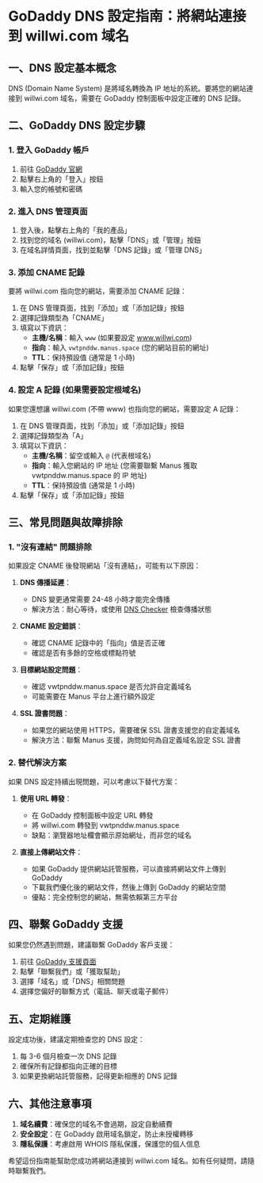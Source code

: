 # GoDaddy DNS 設定指南：將網站連接到 willwi.com 域名

## 一、DNS 設定基本概念

DNS (Domain Name System) 是將域名轉換為 IP 地址的系統。要將您的網站連接到 willwi.com 域名，需要在 GoDaddy 控制面板中設定正確的 DNS 記錄。

## 二、GoDaddy DNS 設定步驟

### 1. 登入 GoDaddy 帳戶

1. 前往 [GoDaddy 官網](https://www.godaddy.com/)
2. 點擊右上角的「登入」按鈕
3. 輸入您的帳號和密碼

### 2. 進入 DNS 管理頁面

1. 登入後，點擊右上角的「我的產品」
2. 找到您的域名 (willwi.com)，點擊「DNS」或「管理」按鈕
3. 在域名詳情頁面，找到並點擊「DNS 記錄」或「管理 DNS」

### 3. 添加 CNAME 記錄

要將 willwi.com 指向您的網站，需要添加 CNAME 記錄：

1. 在 DNS 管理頁面，找到「添加」或「添加記錄」按鈕
2. 選擇記錄類型為「CNAME」
3. 填寫以下資訊：
   - **主機/名稱**：輸入 `www` (如果要設定 www.willwi.com)
   - **指向**：輸入 `vwtpnddw.manus.space` (您的網站目前的網址)
   - **TTL**：保持預設值 (通常是 1 小時)
4. 點擊「保存」或「添加記錄」按鈕

### 4. 設定 A 記錄 (如果需要設定根域名)

如果您還想讓 willwi.com (不帶 www) 也指向您的網站，需要設定 A 記錄：

1. 在 DNS 管理頁面，找到「添加」或「添加記錄」按鈕
2. 選擇記錄類型為「A」
3. 填寫以下資訊：
   - **主機/名稱**：留空或輸入 `@` (代表根域名)
   - **指向**：輸入您網站的 IP 地址 (您需要聯繫 Manus 獲取 vwtpnddw.manus.space 的 IP 地址)
   - **TTL**：保持預設值 (通常是 1 小時)
4. 點擊「保存」或「添加記錄」按鈕

## 三、常見問題與故障排除

### 1. "沒有連結" 問題排除

如果設定 CNAME 後發現網站「沒有連結」，可能有以下原因：

1. **DNS 傳播延遲**：
   - DNS 變更通常需要 24-48 小時才能完全傳播
   - 解決方法：耐心等待，或使用 [DNS Checker](https://dnschecker.org/) 檢查傳播狀態

2. **CNAME 設定錯誤**：
   - 確認 CNAME 記錄中的「指向」值是否正確
   - 確認是否有多餘的空格或標點符號

3. **目標網站設定問題**：
   - 確認 vwtpnddw.manus.space 是否允許自定義域名
   - 可能需要在 Manus 平台上進行額外設定

4. **SSL 證書問題**：
   - 如果您的網站使用 HTTPS，需要確保 SSL 證書支援您的自定義域名
   - 解決方法：聯繫 Manus 支援，詢問如何為自定義域名設定 SSL 證書

### 2. 替代解決方案

如果 DNS 設定持續出現問題，可以考慮以下替代方案：

1. **使用 URL 轉發**：
   - 在 GoDaddy 控制面板中設定 URL 轉發
   - 將 willwi.com 轉發到 vwtpnddw.manus.space
   - 缺點：瀏覽器地址欄會顯示原始網址，而非您的域名

2. **直接上傳網站文件**：
   - 如果 GoDaddy 提供網站託管服務，可以直接將網站文件上傳到 GoDaddy
   - 下載我們優化後的網站文件，然後上傳到 GoDaddy 的網站空間
   - 優點：完全控制您的網站，無需依賴第三方平台

## 四、聯繫 GoDaddy 支援

如果您仍然遇到問題，建議聯繫 GoDaddy 客戶支援：

1. 前往 [GoDaddy 支援頁面](https://www.godaddy.com/help)
2. 點擊「聯繫我們」或「獲取幫助」
3. 選擇「域名」或「DNS」相關問題
4. 選擇您偏好的聯繫方式（電話、聊天或電子郵件）

## 五、定期維護

設定成功後，建議定期檢查您的 DNS 設定：

1. 每 3-6 個月檢查一次 DNS 記錄
2. 確保所有記錄都指向正確的目標
3. 如果更換網站託管服務，記得更新相應的 DNS 記錄

## 六、其他注意事項

1. **域名續費**：確保您的域名不會過期，設定自動續費
2. **安全設定**：在 GoDaddy 啟用域名鎖定，防止未授權轉移
3. **隱私保護**：考慮啟用 WHOIS 隱私保護，保護您的個人信息

希望這份指南能幫助您成功將網站連接到 willwi.com 域名。如有任何疑問，請隨時聯繫我們。
